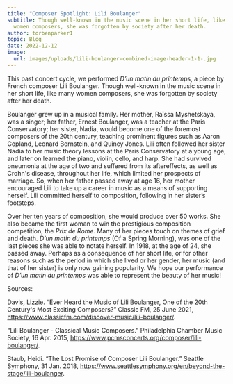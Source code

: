 ```yaml
---
title: "Composer Spotlight: Lili Boulanger"
subtitle: Though well-known in the music scene in her short life, like many
  women composers, she was forgotten by society after her death.
author: torbenparker1
topic: Blog
date: 2022-12-12
image:
  url: images/uploads/lili-boulanger-combined-image-header-1-1-.jpg
---
```

This past concert cycle, we performed *D’un matin du printemps*, a piece by French composer Lili Boulanger. Though well-known in the music scene in her short life, like many women composers, she was forgotten by society after her death.


Boulanger grew up in a musical family. Her mother, Raïssa Myshetskaya, was a singer; her father, Ernest Boulanger, was a teacher at the Paris Conservatory; her sister, Nadia, would become one of the foremost composers of the 20th century, teaching prominent figures such as Aaron Copland, Leonard Bernstein, and Quincy Jones. Lili often followed her sister Nadia to her music theory lessons at the Paris Conservatory at a young age, and later on learned the piano, violin, cello, and harp. She had survived pneumonia at the age of two and suffered from its aftereffects, as well as Crohn's disease, throughout her life, which limited her prospects of marriage. So, when her father passed away at age 16, her mother encouraged Lili to take up a career in music as a means of supporting herself. Lili committed herself to composition, following in her sister’s footsteps. 


Over her ten years of composition, she would produce over 50 works. She also became the first woman to win the prestigious composition competition, the *Prix de Rome*. Many of her pieces touch on themes of grief and death. *D’un matin du printemps* (Of a Spring Morning), was one of the last pieces she was able to notate herself. In 1918, at the age of 24, she passed away. Perhaps as a consequence of her short life, or for other reasons such as the period in which she lived or her gender, her music (and that of her sister) is only now gaining popularity. We hope our performance of *D’un matin du printemps* was able to represent the beauty of her music!

Sources:


Davis, Lizzie. “Ever Heard the Music of Lili Boulanger, One of the 20th Century's Most Exciting Composers?” Classic FM, 25 June 2021, https://www.classicfm.com/discover-music/lili-boulanger/. 


“Lili Boulanger - Classical Music Composers.” Philadelphia Chamber Music Society, 16 Apr. 2015, https://www.pcmsconcerts.org/composer/lili-boulanger/. 


Staub, Heidi. “The Lost Promise of Composer Lili Boulanger.” Seattle Symphony, 31 Jan. 2018, https://www.seattlesymphony.org/en/beyond-the-stage/lili-boulanger.